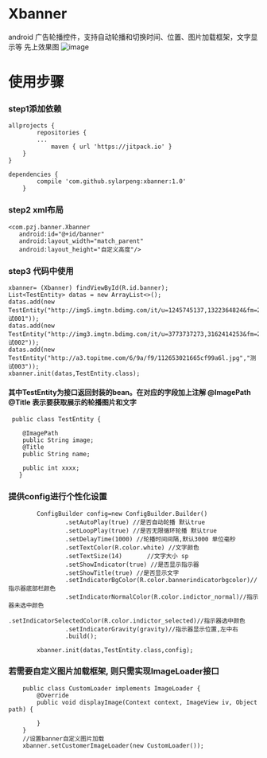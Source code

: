 # Xbanner
 android 广告轮播控件，支持自动轮播和切换时间、位置、图片加载框架，文字显示等
 先上效果图
 ![image](https://github.com/sylarpeng/xbanner/tree/master/images/banner1.gif)
 
# 使用步骤
### step1添加依赖  
   	allprojects {
		    repositories {
			...
		    	maven { url 'https://jitpack.io' }
		}
	}  
	
	dependencies {
    		compile 'com.github.sylarpeng:xbanner:1.0'
		}

### step2 xml布局
    <com.pzj.banner.Xbanner
       android:id="@+id/banner"
       android:layout_width="match_parent"
       android:layout_height="自定义高度"/>

### step3 代码中使用
    xbanner= (Xbanner) findViewById(R.id.banner);
    List<TestEntity> datas = new ArrayList<>();
	datas.add(new TestEntity("http://img5.imgtn.bdimg.com/it/u=1245745137,1322364824&fm=27&gp=0.jpg","测试001"));
    datas.add(new TestEntity("http://img3.imgtn.bdimg.com/it/u=3773737273,3162414253&fm=214&gp=0.jpg","测试002"));
	datas.add(new TestEntity("http://a3.topitme.com/6/9a/f9/112653021665cf99a6l.jpg","测试003"));
    xbanner.init(datas,TestEntity.class);

#### 其中TestEntity为接口返回封装的bean。在对应的字段加上注解 @ImagePath @Title 表示要获取展示的轮播图片和文字
     public class TestEntity {

        @ImagePath
        public String image;
        @Title
        public String name;

        public int xxxx;
       }

### 提供config进行个性化设置
    		ConfigBuilder config=new ConfigBuilder.Builder()
    				.setAutoPlay(true) //是否自动轮播 默认true
    				.setLoopPlay(true) //是否无限循环轮播 默认true
    				.setDelayTime(1000) //轮播时间间隔,默认3000 单位毫秒
    				.setTextColor(R.color.white) //文字颜色
    				.setTextSize(14)       //文字大小 sp
    				.setShowIndicator(true) //是否显示指示器
    				.setShowTitle(true) //是否显示文字
    				.setIndicatorBgColor(R.color.bannerindicatorbgcolor)//指示器底部栏颜色
    				.setIndicatorNormalColor(R.color.indictor_normal)//指示器未选中颜色
    				.setIndicatorSelectedColor(R.color.indictor_selected)//指示器选中颜色
    				.setIndicatorGravity(gravity)//指示器显示位置,左中右
    				.build();

    		xbanner.init(datas,TestEntity.class,config);

### 若需要自定义图片加载框架, 则只需实现ImageLoader接口
  		public class CustomLoader implements ImageLoader {
            @Override
            public void displayImage(Context context, ImageView iv, Object path) {

            }
        }
        //设置banner自定义图片加载
        xbanner.setCustomerImageLoader(new CustomLoader());
